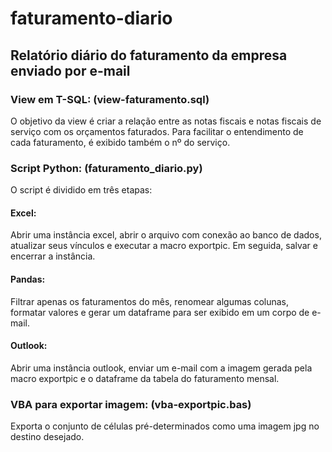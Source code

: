 # faturamento-diario
## Relatório diário do faturamento da empresa enviado por e-mail


### View em T-SQL: (view-faturamento.sql)
O objetivo da view é criar a relação entre as notas fiscais e notas fiscais de serviço com os orçamentos faturados. Para facilitar o entendimento de cada faturamento, é exibido também o nº do serviço.


### Script Python: (faturamento_diario.py)
O script é dividido em três etapas:
#### Excel:
Abrir uma instância excel, abrir o arquivo com conexão ao banco de dados, atualizar seus vínculos e executar a macro exportpic.
Em seguida, salvar e encerrar a instância.
#### Pandas:
Filtrar apenas os faturamentos do mês, renomear algumas colunas, formatar valores e gerar um dataframe para ser exibido em um corpo de e-mail.
#### Outlook:
Abrir uma instância outlook, enviar um e-mail com a imagem gerada pela macro exportpic e o dataframe da tabela do faturamento mensal.


### VBA para exportar imagem: (vba-exportpic.bas)
Exporta o conjunto de células pré-determinados como uma imagem jpg no destino desejado.